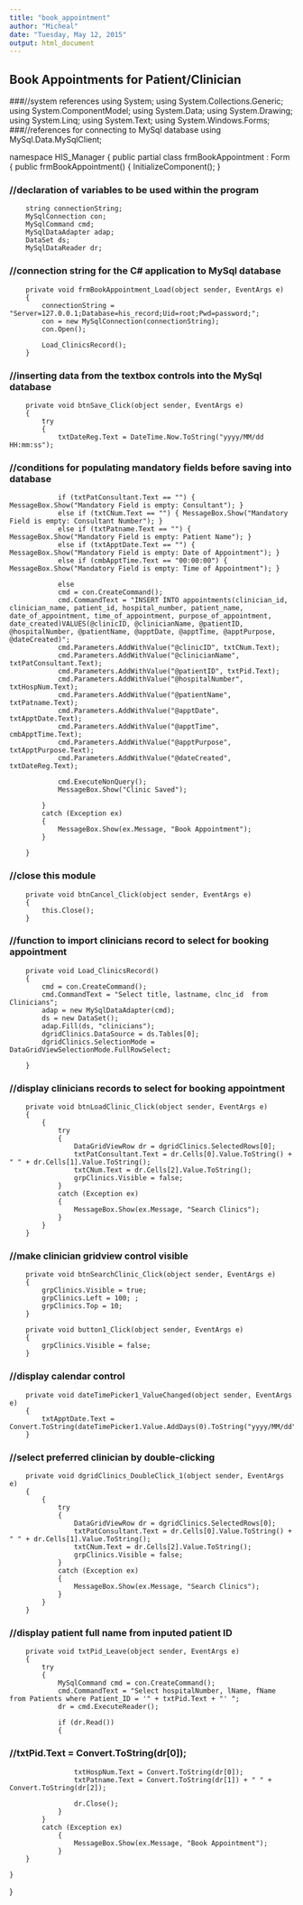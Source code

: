 ```yaml
---
title: "book_appointment"
author: "Micheal"
date: "Tuesday, May 12, 2015"
output: html_document
---
```



## Book Appointments for Patient/Clinician

###//system references
using System;
using System.Collections.Generic;
using System.ComponentModel;
using System.Data;
using System.Drawing;
using System.Linq;
using System.Text;
using System.Windows.Forms;
###//references for connecting to MySql database
using MySql.Data.MySqlClient;

namespace HIS_Manager
{
    public partial class frmBookAppointment : Form
    {
        public frmBookAppointment()
        {
            InitializeComponent();
        }
###        //declaration of variables to be used within the program
        string connectionString;
        MySqlConnection con;
        MySqlCommand cmd;
        MySqlDataAdapter adap;
        DataSet ds;
        MySqlDataReader dr;

###        //connection string for the C# application to MySql database
        private void frmBookAppointment_Load(object sender, EventArgs e)
        {
            connectionString = "Server=127.0.0.1;Database=his_record;Uid=root;Pwd=password;";
            con = new MySqlConnection(connectionString);
            con.Open();
                        
            Load_ClinicsRecord();
        }

###        //inserting data from the textbox controls into the MySql database
        private void btnSave_Click(object sender, EventArgs e)
        {
            try
            {
                txtDateReg.Text = DateTime.Now.ToString("yyyy/MM/dd HH:mm:ss");
###                //conditions for populating mandatory fields before saving into database
                if (txtPatConsultant.Text == "") { MessageBox.Show("Mandatory Field is empty: Consultant"); }
                else if (txtCNum.Text == "") { MessageBox.Show("Mandatory Field is empty: Consultant Number"); }
                else if (txtPatname.Text == "") { MessageBox.Show("Mandatory Field is empty: Patient Name"); }
                else if (txtApptDate.Text == "") { MessageBox.Show("Mandatory Field is empty: Date of Appointment"); }
                else if (cmbApptTime.Text == "00:00:00") { MessageBox.Show("Mandatory Field is empty: Time of Appointment"); }

                else
                cmd = con.CreateCommand();
                cmd.CommandText = "INSERT INTO appointments(clinician_id, clinician_name, patient_id, hospital_number, patient_name, date_of_appointment, time_of_appointment, purpose_of_appointment, date_created)VALUES(@clinicID, @clinicianName, @patientID, @hospitalNumber, @patientName, @apptDate, @apptTime, @apptPurpose, @dateCreated)";
                cmd.Parameters.AddWithValue("@clinicID", txtCNum.Text);
                cmd.Parameters.AddWithValue("@clinicianName", txtPatConsultant.Text);
                cmd.Parameters.AddWithValue("@patientID", txtPid.Text);
                cmd.Parameters.AddWithValue("@hospitalNumber", txtHospNum.Text);
                cmd.Parameters.AddWithValue("@patientName", txtPatname.Text);
                cmd.Parameters.AddWithValue("@apptDate", txtApptDate.Text);
                cmd.Parameters.AddWithValue("@apptTime", cmbApptTime.Text);
                cmd.Parameters.AddWithValue("@apptPurpose", txtApptPurpose.Text);
                cmd.Parameters.AddWithValue("@dateCreated", txtDateReg.Text);

                cmd.ExecuteNonQuery();
                MessageBox.Show("Clinic Saved");
                
            }
            catch (Exception ex)
            {
                MessageBox.Show(ex.Message, "Book Appointment");
            }
               
        }

###        //close this module
        private void btnCancel_Click(object sender, EventArgs e)
        {
            this.Close();
        }

###        //function to import clinicians record to select for booking appointment
        private void Load_ClinicsRecord()
        {
            cmd = con.CreateCommand();
            cmd.CommandText = "Select title, lastname, clnc_id  from Clinicians";
            adap = new MySqlDataAdapter(cmd);
            ds = new DataSet();
            adap.Fill(ds, "clinicians");
            dgridClinics.DataSource = ds.Tables[0];
            dgridClinics.SelectionMode = DataGridViewSelectionMode.FullRowSelect;

        }

###        //display clinicians records to select for booking appointment
        private void btnLoadClinic_Click(object sender, EventArgs e)
        {
            {
                try
                {
                    DataGridViewRow dr = dgridClinics.SelectedRows[0];
                    txtPatConsultant.Text = dr.Cells[0].Value.ToString() + " " + dr.Cells[1].Value.ToString();
                    txtCNum.Text = dr.Cells[2].Value.ToString();
                    grpClinics.Visible = false;
                }
                catch (Exception ex)
                {
                    MessageBox.Show(ex.Message, "Search Clinics");
                }
            }
        }

###        //make clinician gridview control visible
        private void btnSearchClinic_Click(object sender, EventArgs e)
        {
            grpClinics.Visible = true;
            grpClinics.Left = 100; ;
            grpClinics.Top = 10;
        }

        private void button1_Click(object sender, EventArgs e)
        {
            grpClinics.Visible = false;
        }
                
###        //display calendar control
        private void dateTimePicker1_ValueChanged(object sender, EventArgs e)
        {
            txtApptDate.Text = Convert.ToString(dateTimePicker1.Value.AddDays(0).ToString("yyyy/MM/dd"));
        }

###        //select preferred clinician by double-clicking
        private void dgridClinics_DoubleClick_1(object sender, EventArgs e)
        {
            {
                try
                {
                    DataGridViewRow dr = dgridClinics.SelectedRows[0];
                    txtPatConsultant.Text = dr.Cells[0].Value.ToString() + " " + dr.Cells[1].Value.ToString();
                    txtCNum.Text = dr.Cells[2].Value.ToString();
                    grpClinics.Visible = false;
                }
                catch (Exception ex)
                {
                    MessageBox.Show(ex.Message, "Search Clinics");
                }
            }
        }                
        
###        //display patient full name from inputed patient ID
        private void txtPid_Leave(object sender, EventArgs e)
        {
            try
            {                
                MySqlCommand cmd = con.CreateCommand();
                cmd.CommandText = "Select hospitalNumber, lName, fName from Patients where Patient_ID = '" + txtPid.Text + "' ";
                dr = cmd.ExecuteReader();

                if (dr.Read())
                {
###                    //txtPid.Text = Convert.ToString(dr[0]);
                    txtHospNum.Text = Convert.ToString(dr[0]);
                    txtPatname.Text = Convert.ToString(dr[1]) + " " + Convert.ToString(dr[2]);

                    dr.Close();
                }
            }
            catch (Exception ex)
                {
                    MessageBox.Show(ex.Message, "Book Appointment");
                }
        }                

    }
}
